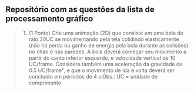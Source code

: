 ## Repositório com as questões da lista de processamento gráfico

>1. (1 Ponto) Crie uma animação (2D) que consiste em uma bola de raio 30UC
se movimentando pela tela colidindo elasticamente (não há perda ou ganho de energia 
pela bola durante as colisões) no chão e nas paredes. A bola deverá começar seu 
movimento a partir do canto inferior esquerdo, e velocidade vertical de 10 UC/frame.
Considere também uma aceleração da gravidade de 0.5 UC/frame², e que o movimento de ida
e volta deverá ser concluído em períodos de 4 s.Obs.: UC = unidade de comprimento
